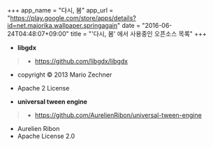+++
app_name = "다시, 봄"
app_url = "https://play.google.com/store/apps/details?id=net.majorika.wallpaper.springagain"
date = "2016-06-24T04:48:07+09:00"
title = "'다시, 봄' 에서 사용중인 오픈소스 목록"
+++

* **libgdx**

> * https://github.com/libgdx/libgdx
* copyright © 2013 Mario Zechner
* Apache 2 License

* **universal tween engine**

> * https://github.com/AurelienRibon/universal-tween-engine
* Aurelien Ribon
* Apache License 2.0